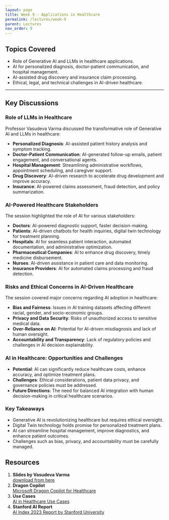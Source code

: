 ```yaml
---
layout: page
title: Week 9 - Applications in Healthcare
permalink: /lectures/week-9
parent: Lectures
nav_order: 9
---
```


## Topics Covered  
- Role of Generative AI and LLMs in healthcare applications.  
- AI for personalized diagnosis, doctor-patient communication, and hospital management.  
- AI-assisted drug discovery and insurance claim processing.  
- Ethical, legal, and technical challenges in AI-driven healthcare.  

---

## Key Discussions  

### Role of LLMs in Healthcare  
Professor Vasudeva Varma discussed the transformative role of Generative AI and LLMs in healthcare:  
- **Personalized Diagnosis**: AI-assisted patient history analysis and symptom tracking.  
- **Doctor-Patient Communication**: AI-generated follow-up emails, patient engagement, and conversational agents.  
- **Hospital Management**: Streamlining administrative workflows, appointment scheduling, and caregiver support.  
- **Drug Discovery**: AI-driven research to accelerate drug development and improve accuracy.  
- **Insurance**: AI-powered claims assessment, fraud detection, and policy summarization.  

### AI-Powered Healthcare Stakeholders  
The session highlighted the role of AI for various stakeholders:  
- **Doctors**: AI-powered diagnostic support, faster decision-making.  
- **Patients**: AI-driven chatbots for health inquiries, digital twin technology for treatment planning.  
- **Hospitals**: AI for seamless patient interaction, automated documentation, and administrative optimization.  
- **Pharmaceutical Companies**: AI to enhance drug discovery, timely medicine disbursement.  
- **Nurses**: AI-driven assistance in patient care and data monitoring.  
- **Insurance Providers**: AI for automated claims processing and fraud detection.  

### Risks and Ethical Concerns in AI-Driven Healthcare  
The session covered major concerns regarding AI adoption in healthcare:  
- **Bias and Fairness**: Issues in AI training datasets affecting different racial, gender, and socio-economic groups.  
- **Privacy and Data Security**: Risks of unauthorized access to sensitive medical data.  
- **Over-Reliance on AI**: Potential for AI-driven misdiagnosis and lack of human oversight.  
- **Accountability and Transparency**: Lack of regulatory policies and challenges in AI decision explainability.  

### AI in Healthcare: Opportunities and Challenges  
- **Potential**: AI can significantly reduce healthcare costs, enhance accuracy, and optimize treatment plans.  
- **Challenges**: Ethical considerations, patient data privacy, and governance policies must be addressed.  
- **Future Directions**: The need for balanced AI integration with human decision-making in critical healthcare scenarios.  

### Key Takeaways  
- Generative AI is revolutionizing healthcare but requires ethical oversight.  
- Digital Twin technology holds promise for personalized treatment plans.  
- AI can streamline hospital management, improve diagnostics, and enhance patient outcomes.  
- Challenges such as bias, privacy, and accountability must be carefully managed.  

## Resources

1. **Slides by Vasudeva Varma**  
   [download from here](https://github.com/ApplicationsOfLanguageModels/course-website-S2025/blob/main/assets/%20slides/Week9-Healtcare.pdf)  
2. **Dragon Copilot**  
   [Microsoft Dragon Copilot for Healthcare](https://www.microsoft.com/en-us/health-solutions/clinical-workflow/dragon-copilot)  
3. **Use Cases**  
   [AI in Healthcare Use Cases](https://itrexgroup.com/blog/top-generative-ai-in-healthcare-use-cases/)  
4. **Stanford AI Report**  
   [AI Index 2023 Report by Stanford University](https://aiindex.stanford.edu/report/)  

